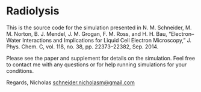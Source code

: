 Radiolysis
==========

This is the source code for the simulation presented in	N. M. Schneider, M. M. Norton, B. J. Mendel, J. M. Grogan, F. M. Ross, and H. H. Bau, “Electron–Water Interactions and Implications for Liquid Cell Electron Microscopy,” J. Phys. Chem. C, vol. 118, no. 38, pp. 22373–22382, Sep. 2014.

Please see the paper and supplement for details on the simulation. Feel free to contact me with any questions or for help running simulations for your conditions.

Regards,
Nicholas
schneider.nicholasm@gmail.com
